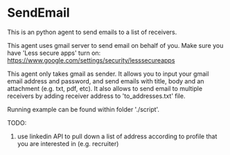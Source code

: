 # SendEmail

This is an python agent to send emails to a list of receivers. 

This agent uses gmail server to send email on behalf of you. Make sure you have 'Less secure apps' turn on: https://www.google.com/settings/security/lesssecureapps

This agent only takes gmail as sender. It allows you to input your gmail email address and password, and send emails with title, body and an attachment (e.g. txt, pdf, etc). It also allows to send email to multiple receivers by adding receiver address to 'to_addresses.txt' file.

Running example can be found within folder './script'.

TODO:

1. use linkedin API to pull down a list of address according to profile that you are interested in (e.g. recruiter)
	
